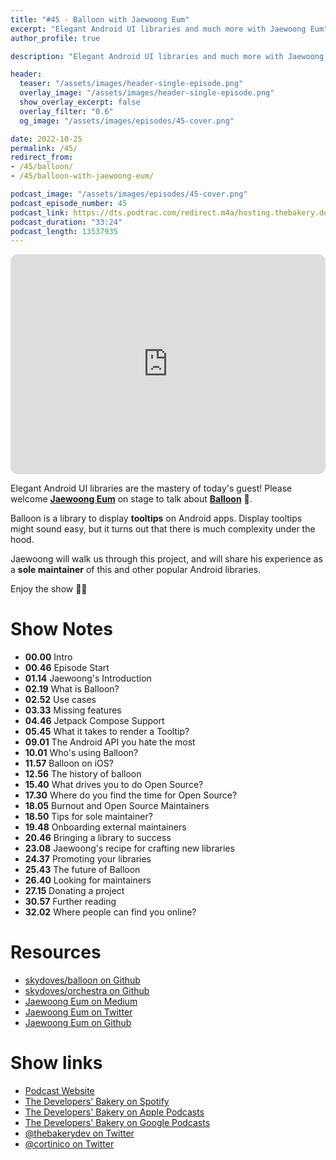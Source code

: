 ```yaml
---
title: "#45 - Balloon with Jaewoong Eum"
excerpt: "Elegant Android UI libraries and much more with Jaewoong Eum"
author_profile: true

description: "Elegant Android UI libraries and much more with Jaewoong Eum"

header:
  teaser: "/assets/images/header-single-episode.png"
  overlay_image: "/assets/images/header-single-episode.png"
  show_overlay_excerpt: false
  overlay_filter: "0.6"
  og_image: "/assets/images/episodes/45-cover.png"

date: 2022-10-25
permalink: /45/
redirect_from:
- /45/balloon/
- /45/balloon-with-jaewoong-eum/

podcast_image: "/assets/images/episodes/45-cover.png"
podcast_episode_number: 45
podcast_link: https://dts.podtrac.com/redirect.m4a/hosting.thebakery.dev/45-thedevelopersbakery-balloon.m4a
podcast_duration: "33:24"
podcast_length: 13537935
---
```


<iframe style="border-radius:12px" src="https://open.spotify.com/embed/episode/3BjJwVqViikzGZiSgzpSpB?utm_source=generator" width="100%" height="352" frameBorder="0" allowfullscreen="" allow="autoplay; clipboard-write; encrypted-media; fullscreen; picture-in-picture" loading="lazy"></iframe>
            
Elegant Android UI libraries are the mastery of today's guest! Please welcome [**Jaewoong Eum**](https://twitter.com/github_skydoves) on stage to talk about [**Balloon**](https://github.com/skydoves/balloon) 🎈.

Balloon is a library to display **tooltips** on Android apps. Display tooltips might sound easy, but it turns out that there is much complexity under the hood.

Jaewoong will walk us through this project, and will share his experience as a **sole maintainer** of this and other popular Android libraries.

Enjoy the show 👨‍🍳

# Show Notes

- **00.00** Intro
- **00.46** Episode Start
- **01.14** Jaewoong's Introduction
- **02.19** What is Balloon?
- **02.52** Use cases
- **03.33** Missing features
- **04.46** Jetpack Compose Support
- **05.45** What it takes to render a Tooltip?
- **09.01** The Android API you hate the most
- **10.01** Who's using Balloon?
- **11.57** Balloon on iOS?
- **12.56** The history of balloon
- **15.40** What drives you to do Open Source?
- **17.30** Where do you find the time for Open Source?
- **18.05** Burnout and Open Source Maintainers
- **18.50** Tips for sole maintainer?
- **19.48** Onboarding external maintainers
- **20.46** Bringing a library to success
- **23.08** Jaewoong's recipe for crafting new libraries
- **24.37** Promoting your libraries
- **25.43** The future of Balloon
- **26.40** Looking for maintainers
- **27.15** Donating a project
- **30.57** Further reading
- **32.02** Where people can find you online?

# Resources

* <i class="fab fa-github"></i> [skydoves/balloon on Github](https://github.com/skydoves/balloon)
* <i class="fab fa-github"></i> [skydoves/orchestra on Github](https://github.com/skydoves/orchestra#balloon)
* <i class="fab fa-medium"></i> [Jaewoong Eum on Medium](https://skydoves.medium.com/)
* <i class="fab fa-twitter"></i> [Jaewoong Eum on Twitter](https://twitter.com/github_skydoves)
* <i class="fab fa-github"></i> [Jaewoong Eum on Github](https://github.com/skydoves)

# Show links

* <i class="fas fa-link"></i> [Podcast Website](https://thebakery.dev)
* <i class="fab fa-spotify"></i> [The Developers' Bakery on Spotify](https://open.spotify.com/show/4jV6Yoz7D38sZJlYMzJm3k?si=AL3ske_0R_CKlEScMhYhug)
* <i class="fas fa-podcast"></i> [The Developers' Bakery on Apple Podcasts](https://podcasts.apple.com/us/podcast/the-developers-bakery/id1542849034)
* <i class="fab fa-google-play"></i> [The Developers' Bakery on Google Podcasts](https://podcasts.google.com/feed/aHR0cHM6Ly90aGViYWtlcnkuZGV2L3BvZGNhc3QueG1s)
* <i class="fab fa-twitter"></i> [@thebakerydev on Twitter](https://twitter.com/thebakerydev)
* <i class="fab fa-twitter"></i> [@cortinico on Twitter](https://twitter.com/cortinico)